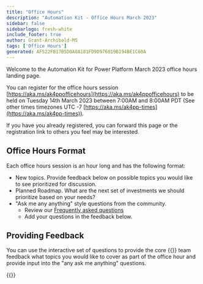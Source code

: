```yaml
---
title: "Office Hours"
description: "Automation Kit - Office Hours March 2023"
sidebar: false
sidebarlogo: fresh-white
include_footer: true
author: Grant-Archibald-MS
tags: ['Office Hours']
generated: AF522FB17B5D0A0A181FD9D976019B194BE1C60A
---
```


Welcome to the Automation Kit for Power Platform March 2023 office hours landing page.

You can register for the office hours session [https://aka.ms/ak4ppofficehours](https://aka.ms/ak4ppofficehours) to be held on Tuesday 14th March 2023 between 7:00AM and 8:00AM PDT (See other times timezones UTC -7 [https://aka.ms/ak4pp-times](https://aka.ms/ak4pp-times)).

If you have you already registered, you can forward this page or the registration link to others you feel may be interested.

## Office Hours Format

Each office hours session is an hour long and has the following format:

- New topics. Provide feedback below on possible topics you would like to see prioritized for discussion.
- Planned Roadmap. What are the next set of investments we should prioritize based on your needs?
- "Ask me any anything" style questions from the community.
    - Review our [Frequently asked questions](/en-gb/frequently-asked-questions)
    - Add your questions in the feedback below.

## Providing Feedback

You can use the interactive set of questions to provide the core {{<product-name>}} team feedback what topics you would like to cover as part of the office hour and provide input into the "any ask me anything" questions.

{{<questions name="/content/en-gb/office-hours/march-2023.json" completed="Thank you for completing feedback" showNavigationButtons="false" locale="en-gb">}}
